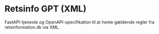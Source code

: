 # Retsinfo GPT (XML)

FastAPI-tjeneste og OpenAPI-specifikation til at hente gældende regler fra retsinformation.dk via XML.